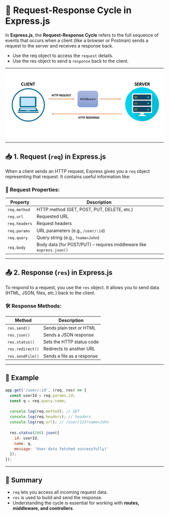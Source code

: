 # 🔄 Request-Response Cycle in Express.js

In **Express.js**, the **Request-Response Cycle** refers to the full sequence of events that occurs when a client (like a browser or Postman) sends a request to the server and receives a response back.
- Use the req object to access the `request` details.
- Use the res object to send a `response` back to the client.
---

![Request-Response Cycle in Express](./images//Request-Response%20Cycle%20in%20Express.png)

---

## 📥 1. Request (`req`) in Express.js

When a client sends an HTTP request, Express gives you a `req` object representing that request. It contains useful information like:

### 🔧 Request Properties:

| Property               | Description |
|------------------------|-------------|
| `req.method`           | HTTP method (GET, POST, PUT, DELETE, etc.) |
| `req.url`              | Requested URL |
| `req.headers`          | Request headers |
| `req.params`           | URL parameters (e.g., `/user/:id`) |
| `req.query`            | Query string (e.g., `?name=John`) |
| `req.body`             | Body data (for POST/PUT) – requires middleware like `express.json()` |

---

## 📤 2. Response (`res`) in Express.js

To respond to a request, you use the `res` object. It allows you to send data (HTML, JSON, files, etc.) back to the client.

### 🛠️ Response Methods:

| Method                | Description |
|------------------------|-------------|
| `res.send()`          | Sends plain text or HTML |
| `res.json()`          | Sends a JSON response |
| `res.status()`        | Sets the HTTP status code |
| `res.redirect()`      | Redirects to another URL |
| `res.sendFile()`      | Sends a file as a response |

---

## 🧪 Example

```js
app.get('/user/:id', (req, res) => {
  const userId = req.params.id;
  const q = req.query.name;

  console.log(req.method); // GET
  console.log(req.headers); // headers
  console.log(req.url); // /user/123?name=John

  res.status(200).json({
    id: userId,
    name: q,
    message: 'User data fetched successfully!'
  });
});
```

---

## 🧭 Summary

- `req` lets you access all incoming request data.
- `res` is used to build and send the response.
- Understanding the cycle is essential for working with **routes, middleware, and controllers**.

